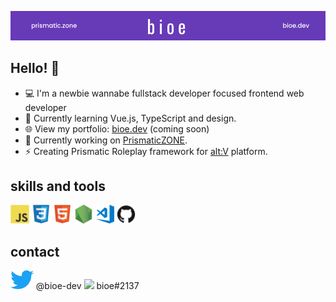 [![banner](./images/BannerImg.png)](https://bioe.dev)

## Hello! 👋

- 💻 I'm a newbie wannabe fullstack developer focused frontend web developer
- 🌱 Currently learning Vue.js, TypeScript and design.
- 🌐 View my portfolio: [bioe.dev](https://bioe.dev/) (coming soon)
- 💪 Currently working on [PrismaticZONE](https://github.com/PrismaticZONE).
- ⚡ Creating Prismatic Roleplay framework for [alt:V](https://altv.mp/) platform.

## skills and tools

<code><img height="30" src="https://raw.githubusercontent.com/devicons/devicon/master/icons/javascript/javascript-original.svg"></code>
<code><img height="30" src="https://raw.githubusercontent.com/devicons/devicon/master/icons/css3/css3-original.svg"></code>
<code><img height="30" src="https://raw.githubusercontent.com/devicons/devicon/master/icons/html5/html5-original.svg"></code>
<code><img height="30" src="https://raw.githubusercontent.com/github/explore/80688e429a7d4ef2fca1e82350fe8e3517d3494d/topics/nodejs/nodejs.png"></code>
<code><img height="30" src="https://raw.githubusercontent.com/github/explore/80688e429a7d4ef2fca1e82350fe8e3517d3494d/topics/visual-studio-code/visual-studio-code.png"></code>
<code><img height="30" src="https://github.com/devicons/devicon/blob/master/icons/github/github-original.svg"></code>

## contact
<img height="30" src="https://raw.githubusercontent.com/devicons/devicon/master/icons/twitter/twitter-original.svg"> @bioe-dev
<img height="30" src="https://seeklogo.com/images/D/discord-logo-134E148657-seeklogo.com.png"> bioe#2137

